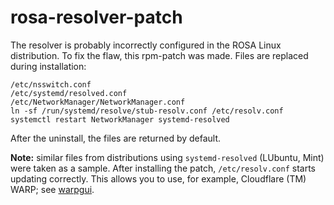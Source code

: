 # rosa-resolver-patch
The resolver is probably incorrectly configured in the ROSA Linux distribution. To fix the flaw, this rpm-patch was made. Files are replaced during installation:
```
/etc/nsswitch.conf
/etc/systemd/resolved.conf
/etc/NetworkManager/NetworkManager.conf
ln -sf /run/systemd/resolve/stub-resolv.conf /etc/resolv.conf
systemctl restart NetworkManager systemd-resolved
```
After the uninstall, the files are returned by default.

**Note:** similar files from distributions using `systemd-resolved` (LUbuntu, Mint) were taken as a sample. After installing the patch, `/etc/resolv.conf` starts updating correctly. This allows you to use, for example, Cloudflare (TM) WARP; see [warpgui](https://github.com/AKotov-dev/warpgui).
